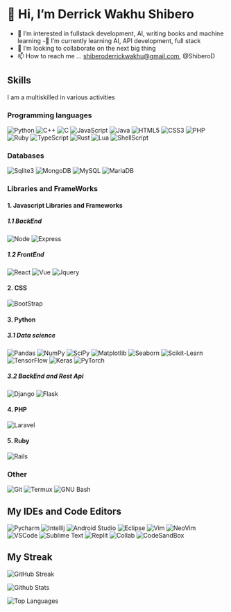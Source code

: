# 👋 Hi, I’m Derrick Wakhu Shibero
- 👀 I’m interested in fullstack development, AI, writing books and machine learning 
-🌱 I’m currently learning AI, API development, full stack
- 💞️ I’m looking to collaborate on the next big thing
- 📫 How to reach me ... shiberoderrickwakhu@gmail.com, @ShiberoD

## Skills 
I am a multiskilled in various activities
### Programming languages
![Python](https://img.shields.io/badge/Python-3776AB?style=for-the-badge&logo=python&logoColor=white)
![C++](https://img.shields.io/badge/C%2B%2B-00599C?style=for-the-badge&logo=c%2B%2B&logoColor=white)
![C](https://img.shields.io/badge/C-00599C?style=for-the-badge&logo=c&logoColor=white)
![JavaScript](https://img.shields.io/badge/JavaScript-F7DF1E?style=for-the-badge&logo=javascript&logoColor=black)
![Java](https://img.shields.io/badge/Java-ED8B00?style=for-the-badge&logo=openjdk&logoColor=white)
![HTML5](https://img.shields.io/badge/HTML5-E34F26?style=for-the-badge&logo=html5&logoColor=white)
![CSS3](https://img.shields.io/badge/CSS3-1572B6?style=for-the-badge&logo=css3&logoColor=white)
![PHP](https://img.shields.io/badge/PHP-777BB4?style=for-the-badge&logo=php&logoColor=white)
![Ruby](https://img.shields.io/badge/Ruby-CC342D?style=for-the-badge&logo=ruby&logoColor=white)
![TypeScript](https://img.shields.io/badge/TypeScript-007ACC?style=for-the-badge&logo=typescript&logoColor=white)
![Rust](https://img.shields.io/badge/Rust-000000?style=for-the-badge&logo=rust&logoColor=white)
![Lua](https://img.shields.io/badge/Lua-2C2D72?style=for-the-badge&logo=lua&logoColor=white)
![ShellScript](https://img.shields.io/badge/Shell_Script-121011?style=for-the-badge&logo=gnu-bash&logoColor=white)

### Databases
![Sqlite3](https://img.shields.io/badge/SQLite-07405E?style=for-the-badge&logo=sqlite&logoColor=white)
![MongoDB](https://img.shields.io/badge/MongoDB-4EA94B?style=for-the-badge&logo=mongodb&logoColor=white)
![MySQL](https://img.shields.io/badge/MySQL-00000F?style=for-the-badge&logo=mysql&logoColor=white)
![MariaDB](https://img.shields.io/badge/MariaDB-003545?style=for-the-badge&logo=mariadb&logoColor=white)

### Libraries and FrameWorks
#### 1. Javascript Libraries and Frameworks
##### 1.1 BackEnd 
![Node](https://img.shields.io/badge/Node.js-43853D?style=for-the-badge&logo=node.js&logoColor=white)
![Express](https://img.shields.io/badge/Express.js-404D59?style=for-the-badge)
##### 1.2 FrontEnd
![React](https://img.shields.io/badge/React-20232A?style=for-the-badge&logo=react&logoColor=61DAFB)
![Vue](https://img.shields.io/badge/Vue.js-35495E?style=for-the-badge&logo=vue.js&logoColor=4FC08D)
![Jquery](https://img.shields.io/badge/jQuery-0769AD?style=for-the-badge&logo=jquery&logoColor=white)
#### 2. CSS
![BootStrap](https://img.shields.io/badge/Bootstrap-563D7C?style=for-the-badge&logo=bootstrap&logoColor=white)

#### 3. Python
##### 3.1 Data science
![Pandas](https://img.shields.io/badge/Pandas-150458?style=flat&logo=pandas&logoColor=white)
![NumPy](https://img.shields.io/badge/NumPy-013243?style=flat&logo=numpy&logoColor=white)
![SciPy](https://img.shields.io/badge/SciPy-8CAAE6?style=flat&logo=scipy&logoColor=white)
![Matplotlib](https://img.shields.io/badge/Matplotlib-013243?style=flat&logo=matplotlib&logoColor=white)
![Seaborn](https://img.shields.io/badge/Seaborn-3776AB?style=flat&logo=seaborn&logoColor=white)
![Scikit-Learn](https://img.shields.io/badge/Scikit--Learn-F7931E?style=flat&logo=scikit-learn&logoColor=white)
![TensorFlow](https://img.shields.io/badge/TensorFlow-FF6F00?style=flat&logo=tensorflow&logoColor=white)
![Keras](https://img.shields.io/badge/Keras-D00000?style=flat&logo=keras&logoColor=white)
![PyTorch](https://img.shields.io/badge/PyTorch-EE4C2C?style=flat&logo=pytorch&logoColor=white)
##### 3.2 BackEnd and Rest Api
![Django](https://img.shields.io/badge/Django-092E20?style=for-the-badge&logo=django&logoColor=white)
![Flask](https://img.shields.io/badge/Flask-000000?style=for-the-badge&logo=flask&logoColor=white)

#### 4. PHP
![Laravel](https://img.shields.io/badge/Laravel-FF2D20?style=for-the-badge&logo=laravel&logoColor=white)

#### 5. Ruby
![Rails](https://img.shields.io/badge/Ruby_on_Rails-CC0000?style=for-the-badge&logo=ruby-on-rails&logoColor=white)

### Other
![Git](https://img.shields.io/badge/GIT-E44C30?style=for-the-badge&logo=git&logoColor=white)
![Termux](https://img.shields.io/badge/tmux-1BB91F?style=for-the-badge&logo=tmux&logoColor=white)
![GNU Bash](https://img.shields.io/badge/GNU%20Bash-4EAA25?style=for-the-badge&logo=GNU%20Bash&logoColor=white)

## My IDEs and Code Editors
![Pycharm](https://img.shields.io/badge/PyCharm-000000.svg?&style=for-the-badge&logo=PyCharm&logoColor=white)
![Intellij](https://img.shields.io/badge/IntelliJ_IDEA-000000.svg?style=for-the-badge&logo=intellij-idea&logoColor=white)
![Android Studio](https://img.shields.io/badge/Android_Studio-3DDC84?style=for-the-badge&logo=android-studio&logoColor=white)
![Eclipse](https://img.shields.io/badge/Eclipse-2C2255?style=for-the-badge&logo=eclipse&logoColor=white)
![Vim](https://img.shields.io/badge/VIM-%2311AB00.svg?&style=for-the-badge&logo=vim&logoColor=white)
![NeoVim](https://img.shields.io/badge/NeoVim-%2357A143.svg?&style=for-the-badge&logo=neovim&logoColor=white)
![VSCode](https://img.shields.io/badge/Visual_Studio_Code-0078D4?style=for-the-badge&logo=visual%20studio%20code&logoColor=white)
![Sublime Text](https://img.shields.io/badge/sublime_text-%23575757.svg?&style=for-the-badge&logo=sublime-text&logoColor=important)
![Replit](https://img.shields.io/badge/replit-667881?style=for-the-badge&logo=replit&logoColor=white)
![Collab](https://img.shields.io/badge/Colab-F9AB00?style=for-the-badge&logo=googlecolab&color=525252)
![CodeSandBox](https://img.shields.io/badge/Codesandbox-000000?style=for-the-badge&logo=CodeSandbox&logoColor=white)

## My Streak
![GitHub Streak](https://github-readme-streak-stats.herokuapp.com?user=blackwakhu&theme=python-dark&hide_border=true&border_radius=5&date_format=M%20j%5B%2C%20Y%5D)

![Github Stats](https://github-readme-stats.vercel.app/api?username=blackwakhu&theme=tokyonight)

![Top Languages](https://github-readme-stats.vercel.app/api/top-langs/?username=blackwakhu&theme=tokyonight)
<!--
![Github Stats](https://github-readme-stats.vercel.app/api?username=blackwakhu&show_icons=true&theme=tokyonight&include_all_commits=true&hide_border=true)
![Top Languages](https://github-readme-stats.vercel.app/api/top-langs/?username=blackwakhu&layout=compact&theme=tokyonight&hide_border=true)
<!---
wakhu/wakhu is a ✨ special ✨ repository because its `README.md` (this file) appears on your GitHub profile.
You can click the Preview link to take a look at your changes.
<a href="https://dev.to/envoy_/150-badges-for-github-pnk">badges
--->
